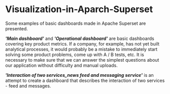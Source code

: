 # Visualization-in-Aparch-Superset

Some examples of basic dashboards made in Apache Superset are presented.  

***'Main dashboard'*** and ***'Operational dashboard'*** are basic dashboards covering key product metrics. If a company, for example, has not yet built analytical processes, it would probably be a mistake to immediately start solving some product problems, come up with A / B tests, etc. It is necessary to make sure that we can answer the simplest questions about our application without difficulty and manual uploads.  

***'Interaction of two services_news feed and messaging service'*** is an attempt to create a dashboard that describes the interaction of two services - feed and messages.
